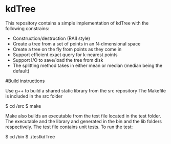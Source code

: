 # kdTree
This repository contains a simple implementation of kdTree with the following constrains:
* Construction/destruction (RAII style)
* Create a tree from a set of points in an N-dimensional space 
* Create a tree on the fly from points as they come in 
* Support efficient exact query for k-nearest points 
* Support I/O to save/load the tree from disk
* The splitting method takes in either mean or median (median being the default)

#Build instructions

Use g++ to build a shared static library from the src repository
The Makefile is included in the src folder

$ cd <root>/src
$ make

Make also builds an executable from the test file located in the test folder. The executable and the library and generated in the bin and the lib folders respectively. The test file contains unit tests. To run the test:

$ cd <root>/bin
$ ./testkdTree
